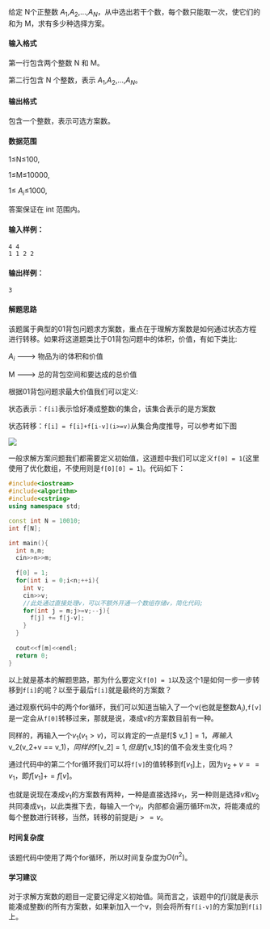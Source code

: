 给定 N个正整数 $A_1$,$A_2$,…,$A_N$，从中选出若干个数，每个数只能取一次，使它们的和为 M，求有多少种选择方案。

#### 输入格式

第一行包含两个整数 N 和 M。

第二行包含 N 个整数，表示 $A_1$,$A_2$,…,$A_N$。

#### 输出格式

包含一个整数，表示可选方案数。

#### 数据范围

1≤N≤100,    

1≤M≤10000,    

1≤ $A_i$≤1000,    

答案保证在 int 范围内。

#### 输入样例：

```
4 4
1 1 2 2
```

#### 输出样例：

```
3
```

#### 解题思路

该题属于典型的01背包问题求方案数，重点在于理解方案数是如何通过状态方程进行转移。如果将这道题类比于01背包问题中的体积，价值，有如下类比:

$A_i$ ---> 物品为i的体积和价值      

M ---> 总的背包空间和要达成的总价值

根据01背包问题求最大价值我们可以定义:     

状态表示：`f[i]`表示恰好凑成整数i的集合，该集合表示的是方案数

状态转移：`f[i] = f[i]+f[i-v](i>=v)`从集合角度推导，可以参考如下图      

![](https://cdn.jsdelivr.net/gh/Tiand1ddd/tuchuang@main/img/202409041800883.jpg)

一般求解方案问题我们都需要定义初始值，这道题中我们可以定义`f[0] = 1`(这里使用了优化数组，不使用则是`f[0][0] = 1`)。代码如下：      

```C++
#include<iostream>
#include<algorithm>
#include<cstring>
using namespace std;

const int N = 10010;
int f[N];

int main(){
  int n,m;
  cin>>n>>m;
  
  f[0] = 1;
  for(int i = 0;i<n;++i){
    int v;
    cin>>v;
    //此处通过直接处理v，可以不额外开通一个数组存储v，简化代码;
    for(int j = m;j>=v;--j){
      f[j] += f[j-v];
    }
  }
  
  cout<<f[m]<<endl;
  return 0;
}
```

以上就是基本的解题思路，那为什么要定义`f[0] = 1`以及这个1是如何一步一步转移到`f[i]`的呢？以至于最后`f[i]`就是最终的方案数？      

通过观察代码中的两个for循环，我们可以知道当输入了一个v(也就是整数$A_i$),`f[v]`是一定会从`f[0]`转移过来，那就是说，凑成v的方案数目前有一种。     

同样的，再输入一个$v_1(v_1>v)$，可以肯定的一点是f[$ v_1 $]=1，再输入$v_2$($v_2+v == v_1$)，同样的$f[v_2] = 1$,但是f[$v_1$]的值不会发生变化吗？         

通过代码中的第二个for循环我们可以将`f[v]`的值转移到f[$v_1$]上，因为$v_2  +  v ==  v_1$，即$f[v_1] += f[v]$。      

也就是说现在凑成$v_1$的方案数有两种，一种是直接选择$v_1$，另一种则是选择$v$和$v_2$共同凑成$v_1$，以此类推下去，每输入一个$v_i$，内部都会遍历循环m次，将能凑成的每个整数进行转移，当然，转移的前提是$j>=v$。        

#### 时间复杂度
该题代码中使用了两个for循环，所以时间复杂度为$O(n^2)$。

#### 学习建议 
对于求解方案数的题目一定要记得定义初始值。简而言之，该题中的$f[i]$就是表示能凑成整数i的所有方案数，如果新加入一个v，则会将所有`f[i-v]`的方案加到`f[i]`上。
